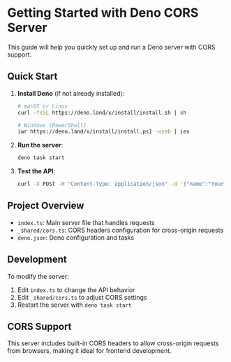 # Getting Started with Deno CORS Server

This guide will help you quickly set up and run a Deno server with CORS support.

## Quick Start

1. **Install Deno** (if not already installed):
   ```bash
   # macOS or Linux
   curl -fsSL https://deno.land/x/install/install.sh | sh
   
   # Windows (PowerShell)
   iwr https://deno.land/x/install/install.ps1 -useb | iex
   ```

2. **Run the server**:
   ```bash
   deno task start
   ```

3. **Test the API**:
   ```bash
   curl -X POST -H "Content-Type: application/json" -d '{"name":"Your Name"}' http://localhost:8000
   ```

## Project Overview

- `index.ts`: Main server file that handles requests
- `_shared/cors.ts`: CORS headers configuration for cross-origin requests
- `deno.json`: Deno configuration and tasks

## Development

To modify the server:

1. Edit `index.ts` to change the API behavior
2. Edit `_shared/cors.ts` to adjust CORS settings
3. Restart the server with `deno task start`

## CORS Support

This server includes built-in CORS headers to allow cross-origin requests from browsers, making it ideal for frontend development.
